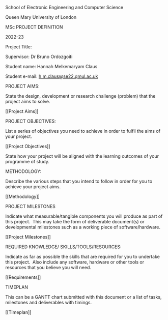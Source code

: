 
School of Electronic Engineering and Computer Science

Queen Mary University of London

  

MSc PROJECT DEFINITION

2022-23

  
  

Project Title: 

Supervisor: Dr Bruno Ordozgoiti

Student name: Hannah Melkemaryam Claus

Student e-mail: h.m.claus@se22.qmul.ac.uk

  

PROJECT AIMS:

State the design, development or research challenge (problem) that the project aims to solve.

[[Project Aims]]
  
  
  
  
  
  
  
  

PROJECT OBJECTIVES:

List a series of objectives you need to achieve in order to fulfil the aims of your project.

[[Project Objectives]]
  
  
  
  
  
  
  
  
  

State how your project will be aligned with the learning outcomes of your programme of study.

  
  
  
  

METHODOLOGY:

Describe the various steps that you intend to follow in order for you to achieve your project aims.

[[Methodology]]

  
  
  
  
  
  
  
  

PROJECT MILESTONES

Indicate what measurable/tangible components you will produce as part of this project.  This may take the form of deliverable document(s) or developmental milestones such as a working piece of software/hardware. 

[[Project Milestones]]
  
  
  
  
  
  
  
  

REQUIRED KNOWLEDGE/ SKILLS/TOOLS/RESOURCES:

Indicate as far as possible the skills that are required for you to undertake this project.  Also include any software, hardware or other tools or resources that you believe you will need.

[[Requirements]]

  
  
  
  
  
  
  
  

TIMEPLAN

This can be a GANTT chart submitted with this document or a list of tasks, milestones and deliverables with timings.

[[Timeplan]]
